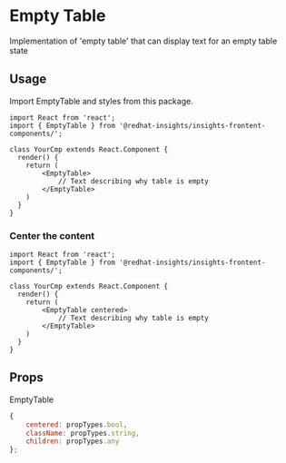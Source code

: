 # Empty Table

Implementation of 'empty table' that can display text for an empty table state

## Usage

Import EmptyTable and styles from this package.

```JSX
import React from 'react';
import { EmptyTable } from '@redhat-insights/insights-frontent-components/';

class YourCmp extends React.Component {
  render() {
    return (
        <EmptyTable>
            // Text describing why table is empty
        </EmptyTable>
    )
  }
}
```

### Center the content

```JSX
import React from 'react';
import { EmptyTable } from '@redhat-insights/insights-frontent-components/';

class YourCmp extends React.Component {
  render() {
    return (
        <EmptyTable centered>
            // Text describing why table is empty
        </EmptyTable>
    )
  }
}
```

## Props

EmptyTable

```javascript
{
    centered: propTypes.bool,
    className: propTypes.string,
    children: propTypes.any
};
```